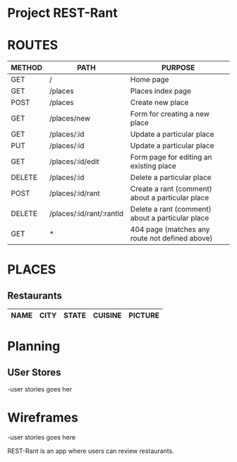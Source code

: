 # Project REST-Rant

# ROUTES
| METHOD | PATH | PURPOSE|
| ------ | ---- | ------ |
| GET | / | Home page|
| GET | /places | Places index page | 
| POST| /places | Create new place |
| GET |/places/new | Form for creating a new place |
| GET |/places/:id | Update a particular place |
| PUT |/places/:id | Update a particular place |
| GET |/places/:id/edit | Form page for editing an existing place |
| DELETE | /places/:id | Delete a particular place |
| POST | /places/:id/rant | Create a rant (comment) about a particular place |
| DELETE | /places/:id/rant/:rantld | Delete a rant (comment) about a particular place |
| GET | * | 404 page (matches any route not defined above) |

# PLACES

## Restaurants
| NAME | CITY | STATE | CUISINE | PICTURE |
| ---- | ---- | ----- | ------- | ------- |

# Planning

## USer Stores
-user stories goes her
# Wireframes
-user stories goes here 

REST-Rant is an app where users can review restaurants.
